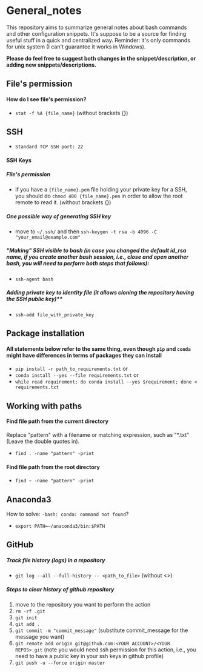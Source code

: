 # General_notes
This repository aims to summarize general notes about bash commands and other configuration snippets. It's suppose to be a source for finding useful stuff in a quick and centralized way. Reminder: it's only commands for unix system (I can't guarantee it works in Windows).

**Please do feel free to suggest both changes in the snippet/description, or adding new snippets/descriptions.**

## File's permission
#### How do I see file's permission?
- `stat -f %A {file_name}` (without brackets {})

## SSH
- `Standard TCP SSH port: 22`

#### SSH Keys
##### File's permission
  - if you have a `{file_name}.pem` file holding your private key for a SSH, you should do `chmod 400 {file_name}.pem` in order to allow the root remote to read it. (without brackets {})
##### One possible way of generating SSH key
  - move to `~/.ssh/` and then `ssh-keygen -t rsa -b 4096 -C "your_email@example.com"`
##### "Making" SSH visible to bash (in case you changed the default id_rsa name, if you create another bash session, i.e., close and open another bash, you will need to perform both steps that follows):
  - `ssh-agent bash`
##### Adding private key to identity file (it allows cloning the repository having the SSH public key)**
  - `ssh-add file_with_private_key`

## Package installation
#### All statements below refer to the same thing, even though `pip` and `conda` might have differences in terms of packages they can install
- `pip install -r path_to_requirements.txt` or
- `conda install --yes --file requirements.txt` or
- `while read requirement; do conda install --yes $requirement; done < requirements.txt`

## Working with paths
#### Find file path from the current directory
Replace "pattern" with a filename or matching expression, such as "*.txt" (Leave the double quotes in).
- `find . -name "pattern" -print`
#### Find file path from the root directory
- `find ~ -name "pattern" -print`

## Anaconda3
How to solve: `-bash: conda: command not found`?
- `export PATH=~/anaconda3/bin:$PATH`

## GitHub
##### Track file history (logs) in a repository
- `git log --all --full-history -- <path_to_file>` (without <>)

##### Steps to clear history of github repository
1. move to the repository you want to perform the action
2. `rm -rf .git`
3. `git init`
4. `git add .`
5. `git commit -m "commit_message"` (substitute commit_message for the message you want)
6. `git remote add origin git@github.com:<YOUR ACCOUNT>/<YOUR REPOS>.git` (note you would need ssh permission for this action, i.e., you need to have a public key in your ssh keys in github profile)
7. `git push -u --force origin master`
